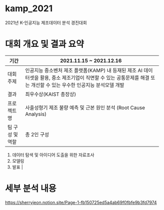 # kamp_2021
2021년 K-인공지능 제조데이터 분석 경진대회

# 대회 개요 및 결과 요약

| 기간 | 2021.11.15 ~ 2021.12.16 |
| --- | --- |
| 대회 주제 | 인공지능 중소벤처 제조 플랫폼(KAMP) 내 등재된 제조 AI 데이터셋을 활용, 중소 제조기업이 직면할 수 있는 공통문제를 해결 또는 개선할 수 있는 우수한 인공지능 분석모델 개발 |
| 결과 | 최우수상(KAIST 총장상) |
| 프로젝트명 | 사출성형기 제조 불량 예측 및 근본 원인 분석 (Root Cause Analysis) |
| 팀 구성 및 역할  | 총 2인 구성
1. 데이터 탐색 및 아이디어 도출을 위한 자료조사
2. 모델링
3. 발표 |


# 세부 분석 내용
https://sherryjeon.notion.site/Page-1-fb150725ed5a4ab69f0fbfe9b3fd7974